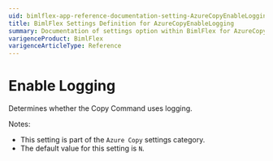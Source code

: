 ```yaml
---
uid: bimlflex-app-reference-documentation-setting-AzureCopyEnableLogging
title: BimlFlex Settings Definition for AzureCopyEnableLogging
summary: Documentation of settings option within BimlFlex for AzureCopyEnableLogging
varigenceProduct: BimlFlex
varigenceArticleType: Reference
---
```


# Enable Logging

Determines whether the Copy Command uses logging.

Notes:
* This setting is part of the `Azure Copy` settings category.
 * The default value for this setting is `N`.